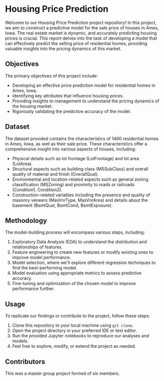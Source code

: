 # Housing Price Prediction

Welcome to our Housing Price Prediction project repository! In this project, we aim to construct a predictive model for the sale price of houses in Ames, Iowa. The real estate market is dynamic, and accurately predicting housing prices is crucial. This report delves into the task of developing a model that can effectively predict the selling price of residential homes, providing valuable insights into the pricing dynamics of this market.

## Objectives

The primary objectives of this project include:

- Developing an effective price prediction model for residential homes in Ames, Iowa.
- Identifying key attributes that influence housing prices.
- Providing insights to management to understand the pricing dynamics of the housing market.
- Rigorously validating the predictive accuracy of the model.

## Dataset

The dataset provided contains the characteristics of 1460 residential homes in Ames, Iowa, as well as their sale price. These characteristics offer a comprehensive insight into various aspects of houses, including:

- Physical details such as lot frontage (LotFrontage) and lot area (LotArea).
- Structural aspects such as building class (MSSubClass) and overall quality of material and finish (OverallQual).
- Environmental and location-related aspects such as general zoning classification (MSZoning) and proximity to roads or railroads (Condition1, Condition2).
- Construction-related variables including the presence and quality of masonry veneers (MasVnrType, MasVnrArea) and details about the basement (BsmtQual, BsmtCond, BsmtExposure).

## Methodology

The model-building process will encompass various steps, including:

1. Exploratory Data Analysis (EDA) to understand the distribution and relationships of features.
2. Feature engineering to create new features or modify existing ones to improve model performance.
3. Model selection, where we'll explore different regression techniques to find the best-performing model.
4. Model evaluation using appropriate metrics to assess predictive accuracy.
5. Fine-tuning and optimization of the chosen model to improve performance further.

## Usage

To replicate our findings or contribute to the project, follow these steps:

1. Clone this repository to your local machine using `git clone`.
2. Open the project directory in your preferred IDE or text editor.
3. Run the provided Jupyter notebooks to reproduce our analyses and models.
4. Feel free to explore, modify, or extend the project as needed.

## Contributors

This was a master group project formed of six members.
